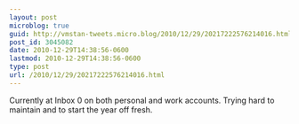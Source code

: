 ```yaml
---
layout: post
microblog: true
guid: http://vmstan-tweets.micro.blog/2010/12/29/20217222576214016.html
post_id: 3045082
date: 2010-12-29T14:38:56-0600
lastmod: 2010-12-29T14:38:56-0600
type: post
url: /2010/12/29/20217222576214016.html
---
```

Currently at Inbox 0 on both personal and work accounts. Trying hard to maintain and to start the year off fresh.
